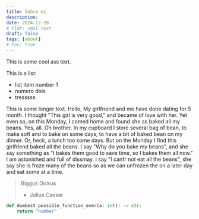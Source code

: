 ```yaml
---
title: Sobre mí
description: 
date: 2024-12-28
# tldr: smol text
draft: false
tags: [about]
# toc: true
---
```


This is some cool ass text.

This is a list:
- list item number 1
- numero dois
- tresssss

This is some longer text.  Hello,
My girlfriend and me have done dating for 5 month. I thought "This girl is very good," and became of love with her.
Yet even so, on this Monday, I comed home and found she as baked all my beans.
Yes, all. Oh brother.
In my cupboard I store several bag of bean, to make soft and to bake on some days, to have a bit of baked bean on my dinner. Or, heck, a lunch too some days.
But on the Monday I find this girlfriend baked all the beans. I say "Why do you bake my beans", and she say something as "I bakes them good to save time, so I bakes them all now."
I am astonished and full of dissmay. I say "I canfr not eat all the beans", she say she is froze many of the beans so as we can unfrozen the on a later day and eat some at a time. 

> Biggus Dickus
>  - Julius Caesar


```python
def dumbest_possible_function_ever(a: int): -> str:
    return "number"
```
